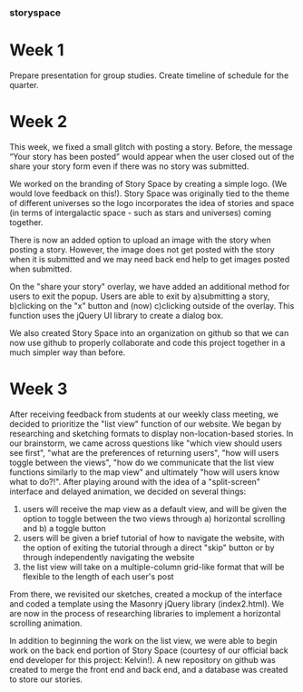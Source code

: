 ### storyspace

# Week 1

Prepare presentation for group studies. Create timeline of schedule for the quarter.

# Week 2

This week, we fixed a small glitch with posting a story. Before, the message “Your story has been posted” would appear when the user closed out of the share your story form even if there was no story was submitted. 

We worked on the branding of Story Space by creating a simple logo. (We would love feedback on this!). Story Space was originally tied to the theme of different universes so the logo incorporates the idea of stories and space (in terms of intergalactic space - such as stars and universes) coming together. 

There is now an added option to upload an image with the story when posting a story. However, the image does not get posted with the story when it is submitted and we may need back end help to get images posted when submitted.

On the "share your story" overlay, we have added an additional method for users to exit the popup. Users are able to exit by a)submitting a story, b)clicking on the "x" button and (now) c)clicking outside of the overlay. This function uses the jQuery UI library to create a dialog box.

We also created Story Space into an organization on github so that we can now use github to properly collaborate and code this project together in a much simpler way than before. 

# Week 3

After receiving feedback from students at our weekly class meeting, we decided to prioritize the "list view" function of our website. We began by researching and sketching formats to display non-location-based stories. In our brainstorm, we came across questions like "which view should users see first", "what are the preferences of returning users", "how will users toggle between the views", "how do we communicate that the list view functions similarly to the map view" and ultimately "how will users know what to do?!". After playing around with the idea of a "split-screen" interface and delayed animation, we decided on several things:

1. users will receive the map view as a default view, and will be given the option to toggle between the two views through a) horizontal scrolling and b) a toggle button
2. users will be given a brief tutorial of how to navigate the website, with the option of exiting the tutorial through a direct "skip" button or by through independently navigating the website
3. the list view will take on a multiple-column grid-like format that will be flexible to the length of each user's post

From there, we revisited our sketches, created a mockup of the interface and coded a template using the Masonry jQuery library (index2.html). We are now in the process of researching libraries to implement a horizontal scrolling animation. 

In addition to beginning the work on the list view, we were able to begin work on the back end portion of Story Space (courtesy of our official back end developer for this project: Kelvin!). A new repository on github was created to merge the front end and back end, and a database was created to store our stories. 

